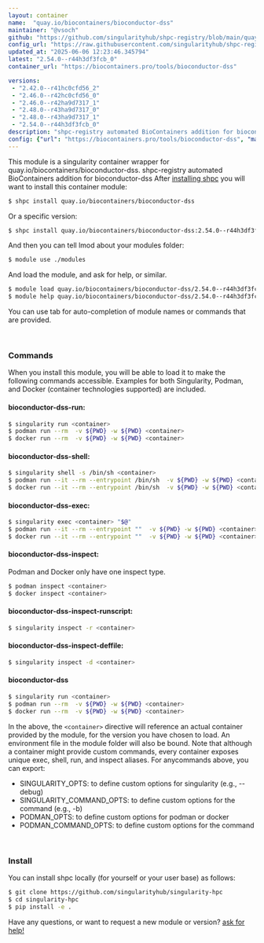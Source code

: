 ```yaml
---
layout: container
name:  "quay.io/biocontainers/bioconductor-dss"
maintainer: "@vsoch"
github: "https://github.com/singularityhub/shpc-registry/blob/main/quay.io/biocontainers/bioconductor-dss/container.yaml"
config_url: "https://raw.githubusercontent.com/singularityhub/shpc-registry/main/quay.io/biocontainers/bioconductor-dss/container.yaml"
updated_at: "2025-06-06 12:23:46.345794"
latest: "2.54.0--r44h3df3fcb_0"
container_url: "https://biocontainers.pro/tools/bioconductor-dss"

versions:
 - "2.42.0--r41hc0cfd56_2"
 - "2.46.0--r42hc0cfd56_0"
 - "2.46.0--r42ha9d7317_1"
 - "2.48.0--r43ha9d7317_0"
 - "2.48.0--r43ha9d7317_1"
 - "2.54.0--r44h3df3fcb_0"
description: "shpc-registry automated BioContainers addition for bioconductor-dss"
config: {"url": "https://biocontainers.pro/tools/bioconductor-dss", "maintainer": "@vsoch", "description": "shpc-registry automated BioContainers addition for bioconductor-dss", "latest": {"2.54.0--r44h3df3fcb_0": "sha256:57f525544c24abb988bd426706e0e7a6e9e4d10ff3a64f595d7c2ef1c7da5b7d"}, "tags": {"2.42.0--r41hc0cfd56_2": "sha256:9d2d24749288e234b41083354fa98cd8edc12778d8f8c70b82761b7aa11d0f14", "2.46.0--r42hc0cfd56_0": "sha256:da0704c6f3692c1abf3cc96a48d60dcb55ff7fdc2f656fcb600d9051b770e73d", "2.46.0--r42ha9d7317_1": "sha256:74ae38e691e25d9081e86946e55285dee946284f947235e2db3c3f5278b939d7", "2.48.0--r43ha9d7317_0": "sha256:bb08ce92870c01cd65247be3c806b1c864c3bc4a5cdb921a785b701d1370f944", "2.48.0--r43ha9d7317_1": "sha256:a1579ce52fa77cd078b5886690f90283e310b090951e423b54c3e1972c024747", "2.54.0--r44h3df3fcb_0": "sha256:57f525544c24abb988bd426706e0e7a6e9e4d10ff3a64f595d7c2ef1c7da5b7d"}, "docker": "quay.io/biocontainers/bioconductor-dss"}
---
```


This module is a singularity container wrapper for quay.io/biocontainers/bioconductor-dss.
shpc-registry automated BioContainers addition for bioconductor-dss
After [installing shpc](#install) you will want to install this container module:


```bash
$ shpc install quay.io/biocontainers/bioconductor-dss
```

Or a specific version:

```bash
$ shpc install quay.io/biocontainers/bioconductor-dss:2.54.0--r44h3df3fcb_0
```

And then you can tell lmod about your modules folder:

```bash
$ module use ./modules
```

And load the module, and ask for help, or similar.

```bash
$ module load quay.io/biocontainers/bioconductor-dss/2.54.0--r44h3df3fcb_0
$ module help quay.io/biocontainers/bioconductor-dss/2.54.0--r44h3df3fcb_0
```

You can use tab for auto-completion of module names or commands that are provided.

<br>

### Commands

When you install this module, you will be able to load it to make the following commands accessible.
Examples for both Singularity, Podman, and Docker (container technologies supported) are included.

#### bioconductor-dss-run:

```bash
$ singularity run <container>
$ podman run --rm  -v ${PWD} -w ${PWD} <container>
$ docker run --rm  -v ${PWD} -w ${PWD} <container>
```

#### bioconductor-dss-shell:

```bash
$ singularity shell -s /bin/sh <container>
$ podman run --it --rm --entrypoint /bin/sh  -v ${PWD} -w ${PWD} <container>
$ docker run --it --rm --entrypoint /bin/sh  -v ${PWD} -w ${PWD} <container>
```

#### bioconductor-dss-exec:

```bash
$ singularity exec <container> "$@"
$ podman run --it --rm --entrypoint ""  -v ${PWD} -w ${PWD} <container> "$@"
$ docker run --it --rm --entrypoint ""  -v ${PWD} -w ${PWD} <container> "$@"
```

#### bioconductor-dss-inspect:

Podman and Docker only have one inspect type.

```bash
$ podman inspect <container>
$ docker inspect <container>
```

#### bioconductor-dss-inspect-runscript:

```bash
$ singularity inspect -r <container>
```

#### bioconductor-dss-inspect-deffile:

```bash
$ singularity inspect -d <container>
```



#### bioconductor-dss

```bash
$ singularity run <container>
$ podman run --rm  -v ${PWD} -w ${PWD} <container>
$ docker run --rm  -v ${PWD} -w ${PWD} <container>
```


In the above, the `<container>` directive will reference an actual container provided
by the module, for the version you have chosen to load. An environment file in the
module folder will also be bound. Note that although a container
might provide custom commands, every container exposes unique exec, shell, run, and
inspect aliases. For anycommands above, you can export:

 - SINGULARITY_OPTS: to define custom options for singularity (e.g., --debug)
 - SINGULARITY_COMMAND_OPTS: to define custom options for the command (e.g., -b)
 - PODMAN_OPTS: to define custom options for podman or docker
 - PODMAN_COMMAND_OPTS: to define custom options for the command

<br>

### Install

You can install shpc locally (for yourself or your user base) as follows:

```bash
$ git clone https://github.com/singularityhub/singularity-hpc
$ cd singularity-hpc
$ pip install -e .
```

Have any questions, or want to request a new module or version? [ask for help!](https://github.com/singularityhub/singularity-hpc/issues)